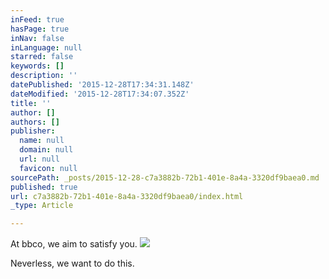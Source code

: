 ```yaml
---
inFeed: true
hasPage: true
inNav: false
inLanguage: null
starred: false
keywords: []
description: ''
datePublished: '2015-12-28T17:34:31.148Z'
dateModified: '2015-12-28T17:34:07.352Z'
title: ''
author: []
authors: []
publisher:
  name: null
  domain: null
  url: null
  favicon: null
sourcePath: _posts/2015-12-28-c7a3882b-72b1-401e-8a4a-3320df9baea0.md
published: true
url: c7a3882b-72b1-401e-8a4a-3320df9baea0/index.html
_type: Article

---
```

At bbco, we aim to satisfy you.
![](https://the-grid-user-content.s3-us-west-2.amazonaws.com/64850a7a-7b73-4316-a83b-9cfeece157db.JPG)

Neverless, we want to do this.